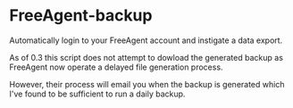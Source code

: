 FreeAgent-backup
================

Automatically login to your FreeAgent account and instigate a data export.

As of 0.3 this script does not attempt to dowload the generated backup as FreeAgent now operate a delayed file generation process.

However, their process will email you when the backup is generated which I've found to be sufficient to run a daily backup.